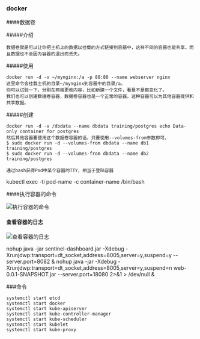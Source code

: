 ### docker

####数据卷

#####介绍

```
数据卷就是可以让你把主机上的数据以挂载的方式链接到容器中，这样不同的容器也能共享，而且数据也不会因为容器的退出而丢失。
```

#####使用

```
docker run -d -v ~/mynginx:/a -p 80:80 --name webserver nginx
这里命令会挂载主机的目录~/mynginx到容器中的目录/a。
你可以试验一下，分别在两端更改内容，比如新建一个文件，看是不是都变化了。
我们也可以创建数据卷容器，数据卷容器也是一个正常的容器，这种容器可以为其他容器提供和共享数据。
```

#####创建

```
docker run -d -v /dbdata --name dbdata training/postgres echo Data-only container for postgres
然后其他容器要使用这个数据卷容器的话，只要使用--volumes-from参数即可。
$ sudo docker run -d --volumes-from dbdata --name db1 training/postgres
$ sudo docker run -d --volumes-from dbdata --name db2 training/postgres
```

`通过bash获得Pod中某个容器的TTY，相当于登陆容器`

kubectl exec -ti pod-name -c container-name /bin/bash

####执行容器的命令

![执行容器的命令](D:\workdir\config\pic\执行容器的命令.png)

#### 查看容器的日志

![查看容器的日志](D:\workdir\config\pic\查看容器的日志.png)



nohup java -jar sentinel-dashboard.jar -Xdebug -Xrunjdwp:transport=dt_socket,address=8005,server=y,suspend=y  --server.port=8082 &
 nohup java -jar -Xdebug -Xrunjdwp:transport=dt_socket,address=8005,server=y,suspend=n web-0.0.1-SNAPSHOT.jar --server.port=18080 2>&1 > /dev/null &  



###命令

```
systemctl start etcd
systemctl start docker
systemctl start kube-apiserver
systemctl start kube-controller-manager
systemctl start kube-scheduler
systemctl start kubelet
systemctl start kube-proxy

```

